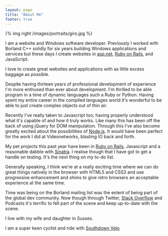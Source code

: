 ```yaml
---
layout: page
title: "About Me"
footer: true
---
```


{% img right /images/portraits/giro.jpg %}

I am a website and Windows software developer. Previously I worked with Borland C++ solidly for six years building Windows applications and services but these days I create websites in [asp.net](http://www.asp.net/),  [Ruby on Rails](http://rubyonrails.org/), and JavaScript.

I love to create great websites and applications with as little excess baggage as possible.

Despite having thirteen years of professional development of experience I'm more enthused than ever about development. I'm thrilled to be able program in a time of dynamic languages such a Ruby or Python. Having spent my entire career in the compiled languages world it's wonderful to be able to just create complex objects out of thin air.

Recently I've really taken to Javascript too; having properly understood what it's capable of and how it truly works. Like many this has been off the back of using jQuery for DOM manipulation. Through this I've also become greatly excited about the possibilities of [Node.js](http://nodejs.org/). It would have been perfect for the work I did at Videonetworks, blasting IO back and forth.

My pet projects this past year have been in [Ruby on Rails](http://rubyonrails.org/), Javascript and a reasonable dabble with [Sinatra](http://www.sinatrarb.com/). I realise though that I have got to get a handle on testing. It's the next thing on my to-do list.

Generally speaking, I think we're at a really exciting time where we can do great things natively in the browser with HTML5 and CSS3 and use progressive enhancement and shims to give retro browsers an acceptable experience at the same time.

Time was being on the Borland mailing list was the extent of being part of the global dev community. Now though through Twitter, [Stack Overflow](http://stackoverflow.com/) and Podcasts it's terrific to fell part of the scene and keep up-to-date with the scene.

I live with my wife and daughter in Sussex.

I am a super keen cyclist and ride with [Southdown Velo](http://www.southdownvelo.org.uk/)